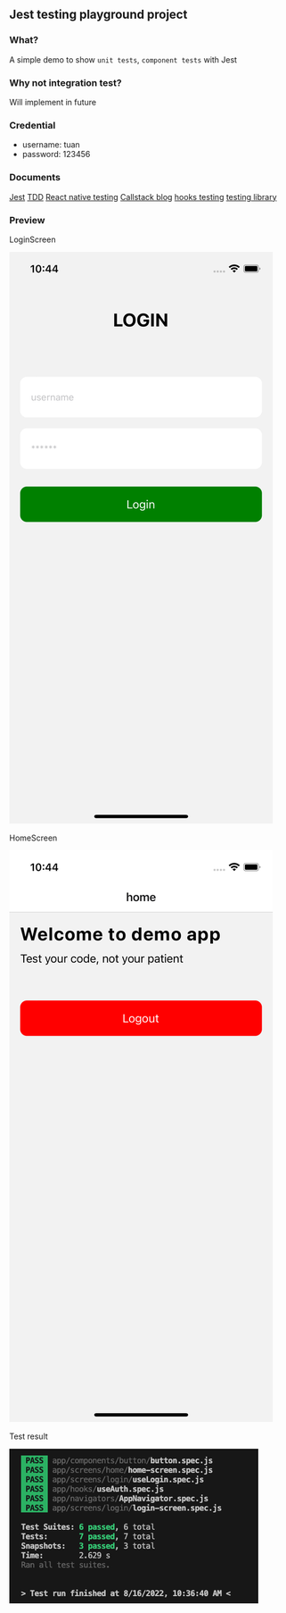 ## Jest testing playground project

### What?

A simple demo to show `unit tests`, `component tests` with Jest

### Why not integration test?

Will implement in future

### Credential

* username: tuan
* password: 123456

### Documents

[Jest](https://jestjs.io/docs/getting-started)
[TDD](https://learntdd.in/react-native/)
[React native testing](https://reactnativetesting.io/unit/intro)
[Callstack blog](https://callstack.github.io/react-native-testing-library/docs/react-navigation/)
[hooks testing](https://react-hooks-testing-library.com/usage/basic-hooks#rendering)
[testing library](https://github.com/testing-library)

### Preview

LoginScreen

![login](./images/loginscreen.png)

HomeScreen

![home](./images/homescreen.png)

Test result

![result](./images/test.png)